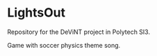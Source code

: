 # LightsOut
Repository for the DeViNT project in Polytech SI3.

Game with soccer physics theme song.
